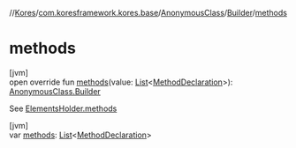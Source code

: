 //[Kores](../../../../index.md)/[com.koresframework.kores.base](../../index.md)/[AnonymousClass](../index.md)/[Builder](index.md)/[methods](methods.md)

# methods

[jvm]\
open override fun [methods](methods.md)(value: [List](https://kotlinlang.org/api/latest/jvm/stdlib/kotlin.collections/-list/index.html)<[MethodDeclaration](../../-method-declaration/index.md)>): [AnonymousClass.Builder](index.md)

See [ElementsHolder.methods](../../-elements-holder/methods.md)

[jvm]\
var [methods](methods.md): [List](https://kotlinlang.org/api/latest/jvm/stdlib/kotlin.collections/-list/index.html)<[MethodDeclaration](../../-method-declaration/index.md)>
